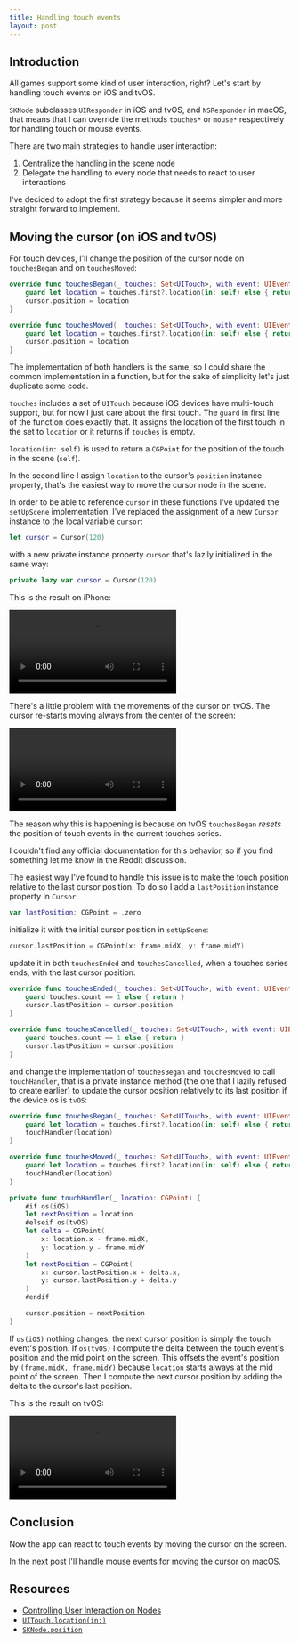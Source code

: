 ```yaml
---
title: Handling touch events
layout: post
---
```


## Introduction

All games support some kind of user interaction, right? Let's start by handling
touch events on iOS and tvOS.

`SKNode` subclasses `UIResponder` in iOS and tvOS, and `NSResponder` in macOS,
that means that I can override the methods `touches*` or `mouse*` respectively
for handling touch or mouse events.

There are two main strategies to handle user interaction:

1. Centralize the handling in the scene node
1. Delegate the handling to every node that needs to react to user interactions

I've decided to adopt the first strategy because it seems simpler and more
straight forward to implement.

## Moving the cursor (on iOS and tvOS)

For touch devices, I'll change the position of the cursor node on `touchesBegan`
and on `touchesMoved`:

```swift
override func touchesBegan(_ touches: Set<UITouch>, with event: UIEvent?) {
    guard let location = touches.first?.location(in: self) else { return }
    cursor.position = location
}

override func touchesMoved(_ touches: Set<UITouch>, with event: UIEvent?) {
    guard let location = touches.first?.location(in: self) else { return }
    cursor.position = location
}
```

The implementation of both handlers is the same, so I could share the common
implementation in a function, but for the sake of simplicity let's just
duplicate some code.

`touches` includes a set of `UITouch` because iOS devices have multi-touch
support, but for now I just care about the first touch. The `guard` in first
line of the function does exactly that. It assigns the location of the first
touch in the set to `location` or it returns if `touches` is empty.

`location(in: self)` is used to return a `CGPoint` for the position of the touch
in the scene (`self`).

In the second line I assign `location` to the cursor's `position` instance
property, that's the easiest way to move the cursor node in the scene.

In order to be able to reference `cursor` in these functions I've updated the
`setUpScene` implementation. I've replaced the assignment of a new `Cursor`
instance to the local variable `cursor`:

```swift
let cursor = Cursor(120)
```

with a new private instance property `cursor` that's lazily initialized in the
same way:

```swift
private lazy var cursor = Cursor(120)
```

This is the result on iPhone:

<video controls>
  <source src="{{ site.url }}/adventure-game/assets/2020-02-09-iphone.mp4" type="video/mp4">
  Sorry, your browser doesn't support embedded videos.
</video>

There's a little problem with the movements of the cursor on tvOS. The cursor
re-starts moving always from the center of the screen:

<video controls>
  <source src="{{ site.url }}/adventure-game/assets/2020-02-09-tvos-broken.mp4" type="video/mp4">
  Sorry, your browser doesn't support embedded videos.
</video>

The reason why this is happening is because on tvOS `touchesBegan` *resets* the
position of touch events in the current touches series.

I couldn't find any official documentation for this behavior, so if you find
something let me know in the Reddit discussion.

The easiest way I've found to handle this issue is to make the touch position
relative to the last cursor position. To do so I add a `lastPosition` instance
property in `Cursor`:

```swift
var lastPosition: CGPoint = .zero
```

initialize it with the initial cursor position in `setUpScene`:

```swift
cursor.lastPosition = CGPoint(x: frame.midX, y: frame.midY)
```

update it in both `touchesEnded` and `touchesCancelled`, when a touches series
ends, with the last cursor position:

```swift
override func touchesEnded(_ touches: Set<UITouch>, with event: UIEvent?) {
    guard touches.count == 1 else { return }
    cursor.lastPosition = cursor.position
}

override func touchesCancelled(_ touches: Set<UITouch>, with event: UIEvent?) {
    guard touches.count == 1 else { return }
    cursor.lastPosition = cursor.position
}
```

and change the implementation of `touchesBegan` and `touchesMoved` to call
`touchHandler`, that is a private instance method (the one that I lazily refused
to create earlier) to update the cursor position relatively to its last position
if the device os is `tvOS`:

```swift
override func touchesBegan(_ touches: Set<UITouch>, with event: UIEvent?) {
    guard let location = touches.first?.location(in: self) else { return }
    touchHandler(location)
}

override func touchesMoved(_ touches: Set<UITouch>, with event: UIEvent?) {
    guard let location = touches.first?.location(in: self) else { return }
    touchHandler(location)
}
```

```swift
private func touchHandler(_ location: CGPoint) {
    #if os(iOS)
    let nextPosition = location
    #elseif os(tvOS)
    let delta = CGPoint(
        x: location.x - frame.midX,
        y: location.y - frame.midY
    )
    let nextPosition = CGPoint(
        x: cursor.lastPosition.x + delta.x,
        y: cursor.lastPosition.y + delta.y
    )
    #endif

    cursor.position = nextPosition
}
```

If `os(iOS)` nothing changes, the next cursor position is simply the touch
event's position. If `os(tvOS)` I compute the delta between the touch event's
position and the mid point on the screen. This offsets the event's position by
`(frame.midX, frame.midY)` because `location` starts always at the mid point of
the screen. Then I compute the next cursor position by adding the delta to the
cursor's last position.

This is the result on tvOS:

<video controls>
  <source src="{{ site.url }}/adventure-game/assets/2020-02-09-tvos-fixed.mp4" type="video/mp4">
  Sorry, your browser doesn't support embedded videos.
</video>

## Conclusion

Now the app can react to touch events by moving the cursor on the screen.

In the next post I'll handle mouse events for moving the cursor on macOS.

## Resources

* [Controlling User Interaction on Nodes](https://developer.apple.com/documentation/spritekit/sknode/controlling_user_interaction_on_nodes)
* [`UITouch.location(in:)`](https://developer.apple.com/documentation/uikit/uitouch/1614836-location)
* [`SKNode.position`](https://developer.apple.com/documentation/spritekit/sknode/1483101-position)
